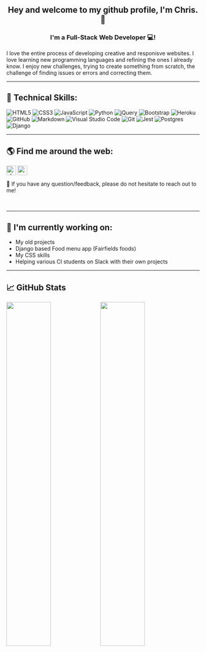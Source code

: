 <h2 align="center">
Hey and welcome to my github profile, I'm Chris. 👋
</h2>

<h3 align="center">
I'm a Full-Stack Web Developer 💻!
</h3> 

I love the entire process of developing creative and responisve websites. I love learning new programming languages and refining the ones I already know.
I enjoy new challenges, trying to create something from scratch, the challenge of finding issues or errors and correcting them.

***

## 💼 Technical Skills:

![HTML5](https://img.shields.io/badge/html5-%23E34F26.svg?style=for-the-badge&logo=html5&logoColor=white)
![CSS3](https://img.shields.io/badge/css3-%231572B6.svg?style=for-the-badge&logo=css3&logoColor=white)
![JavaScript](https://img.shields.io/badge/javascript-%23323330.svg?style=for-the-badge&logo=javascript&logoColor=%23F7DF1E)
![Python](https://img.shields.io/badge/python-3670A0?style=for-the-badge&logo=python&logoColor=ffdd54)
![jQuery](https://img.shields.io/badge/jquery-%230769AD.svg?style=for-the-badge&logo=jquery&logoColor=white)
![Bootstrap](https://img.shields.io/badge/bootstrap-%23563D7C.svg?style=for-the-badge&logo=bootstrap&logoColor=white)
![Heroku](https://img.shields.io/badge/heroku-%23430098.svg?style=for-the-badge&logo=heroku&logoColor=white)
![GitHub](https://img.shields.io/badge/github-%23121011.svg?style=for-the-badge&logo=github&logoColor=white)
![Markdown](https://img.shields.io/badge/markdown-%23000000.svg?style=for-the-badge&logo=markdown&logoColor=white)
![Visual Studio Code](https://img.shields.io/badge/Visual%20Studio%20Code-0078d7.svg?style=for-the-badge&logo=visual-studio-code&logoColor=white)
![Git](https://img.shields.io/badge/git-%23F05033.svg?style=for-the-badge&logo=git&logoColor=white)
![Jest](https://img.shields.io/badge/-jest-%23C21325?style=for-the-badge&logo=jest&logoColor=white)
![Postgres](https://img.shields.io/badge/postgres-%23316192.svg?style=for-the-badge&logo=postgresql&logoColor=white)
![Django](https://img.shields.io/badge/django-%23092E20.svg?style=for-the-badge&logo=django&logoColor=white)

***

## 🌎 Find me around the web:

<a href="https://www.linkedin.com/in/chris-williams-528263220/"><img align="center" src="https://raw.githubusercontent.com/yushi1007/yushi1007/main/images/linkedin.svg" alt="chris | LinkedIn" width="25px"/></a>
<a href="https://instagram.com/"><img align="center" src="https://raw.githubusercontent.com/yushi1007/yushi1007/main/images/instagram.svg" alt="" width="25px"/></a>

💬 If you have any question/feedback, please do not hesitate to reach out to me!

</br>

***

## 🔭 I'm currently working on:

- My old projects
- Django based Food menu app (Fairfields foods)
- My CSS skills
- Helping various CI students on Slack with their own projects


***

## 📈 GitHub Stats 

<img align="left" width="48%" src="https://github-readme-stats.vercel.app/api?username=Chr15w1986&layout=compact&theme=vision-friendly-dark&hide_border=true" />

<img align="left" width="48%" src="https://github-readme-stats.vercel.app/api/top-langs/?username=Chr15w1986&layout=compact&theme=vision-friendly-dark&hide_border=true" /> 

<!---
Chr15w1986/Chr15w1986 is a ✨ special ✨ repository because its `README.md` (this file) appears on your GitHub profile.
You can click the Preview link to take a look at your changes.
--->
